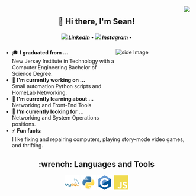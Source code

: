 <img align="right" src="https://visitor-badge.glitch.me/badge?page_id=phillip-che.visitor-badge">

<h2 align="center">👋 Hi there, I'm Sean!</h2>

<h5 align="center">

<a align="center" href="www.linkedin.com/in/smbarlisan" title="LinkedIn Profile"><img width="22" src="https://raw.githubusercontent.com/rahuldkjain/github-profile-readme-generator/master/src/images/icons/Social/linked-in-alt.svg"> LinkedIn</a> •
<a align="center" href="https://www.instagram.com/sean.barlisan/" title="Instagram Profile"><img width="22" src="https://raw.githubusercontent.com/rahuldkjain/github-profile-readme-generator/master/src/images/icons/Social/instagram.svg"> Instagram</a> •

</h5>
<img src="https://media1.tenor.com/m/FPsODnFH-dEAAAAd/typing-fast.gif" alt="side Image" align="right" width="200"   height="200" />

- 🎓 <b>I graduated from ... </b></br>
      New Jersey Institute in Technology with a Computer Engineering Bachelor of Science Degree.
- 🧪 <b>I'm currently working on ... </b></br> 
      Small automation Python scripts and HomeLab Networking.
- 🧠 <b>I'm currently learning about ... </b></br>
      Networking and Front-End Tools
- 🔎 <b>I’m currently looking for ... </b></br>
      Networking and System Operations positions.
- ⚡ <b>Fun facts:</b> </br>
      I like fixing and repairing computers, playing story-mode video games, and thrifting.

<h2 align="center">:wrench: Languages and Tools</h2>
<p align="center"> 
<code><img src="https://raw.githubusercontent.com/devicons/devicon/master/icons/mysql/mysql-original-wordmark.svg" alt="mysql" width="40" height="40"/></code>
<code><img src="https://raw.githubusercontent.com/devicons/devicon/master/icons/python/python-original.svg" alt="python" width="40" height="40"/></code>
<code><img src="https://raw.githubusercontent.com/devicons/devicon/master/icons/c/c-original.svg" alt="c" width="40" height="40"/></code>
<code><img src="https://raw.githubusercontent.com/devicons/devicon/master/icons/javascript/javascript-plain.svg" alt="opencv" width="40" height="40"/></code>
</p>
